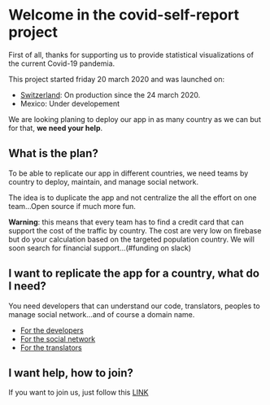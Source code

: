 # Welcome in the covid-self-report project

First of all, thanks for supporting us to provide statistical visualizations of the current Covid-19 pandemia.

This project started friday 20 march 2020 and was launched on:
- [Switzerland](https://covid-self-report.ch/): On production since the 24 march 2020. 
- Mexico: Under developement

We are looking planing to deploy our app in as many country as we can but for that, **we need your help**.

## What is the plan?

To be able to replicate our app in different countries, we need teams by country to deploy, maintain, and manage social network.

The idea is to duplicate the app and not centralize the all the effort on one team...Open source if much more fun.

**Warning**: this means that every team has to find a credit card that can support the cost of the traffic by country. 
The cost are very low on firebase but do your calculation based on the targeted population country.
We will soon search for financial support...(#funding on slack)

## I want to replicate the app for a country, what do I need?

You need developers that can understand our code, translators, peoples to manage social network...and of course a domain name.

- [For the developers](./needs/developers.md)
- [For the social network](./needs/social-network.md)
- [For the translators](./needs/translators.md)


## I want help, how to join?

If you want to join us, just follow this [LINK](./forms.md)
